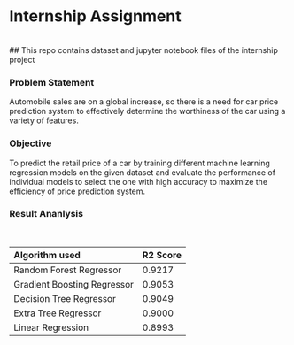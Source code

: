 # Internship Assignment

<br/>
## This repo contains dataset and jupyter notebook files of the internship project

### Problem Statement

  Automobile sales are on a global increase, so there is a need for car price
prediction system to effectively determine the worthiness of the car using a variety
of features.
<br/>
### Objective

  To predict the retail price of a car by training different machine learning
regression models on the given dataset and evaluate the performance of individual
models to select the one with high accuracy to maximize the efficiency of price
prediction system.
<br/>
### Result Ananlysis

<br/>

| Algorithm used | R2 Score |
| :--------------- | :--------------- |
| Random Forest Regressor | 0.9217 |
| Gradient Boosting Regressor | 0.9053 |
| Decision Tree Regressor | 0.9049 |
| Extra Tree Regressor | 0.9000 |
| Linear Regression | 0.8993 |
<br/>
